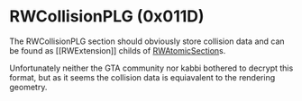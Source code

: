 # RWCollisionPLG (0x011D)

The RWCollisionPLG section should obviously store collision data and can be found as [[RWExtension]] childs of [RWAtomicSection]()s.

Unfortunately neither the GTA community nor kabbi bothered to decrypt this format, but as it seems the collision data is equiavalent to the rendering geometry.
